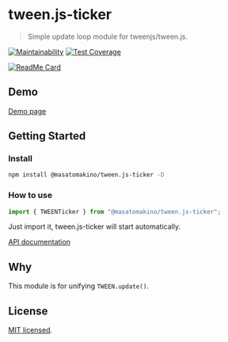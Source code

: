 # tween.js-ticker

> Simple update loop module for tweenjs/tween.js.

[![Maintainability](https://api.codeclimate.com/v1/badges/626029403952adbad62d/maintainability)](https://codeclimate.com/github/MasatoMakino/tween.js-ticker/maintainability)
[![Test Coverage](https://api.codeclimate.com/v1/badges/626029403952adbad62d/test_coverage)](https://codeclimate.com/github/MasatoMakino/tween.js-ticker/test_coverage)

[![ReadMe Card](https://github-readme-stats.vercel.app/api/pin/?username=MasatoMakino&repo=tween.js-ticker)](https://github.com/MasatoMakino/tween.js-ticker)

## Demo

[Demo page](https://masatomakino.github.io/tween.js-ticker/demo)

## Getting Started

### Install

```bash
npm install @masatomakino/tween.js-ticker -D
```

### How to use

```js
import { TWEENTicker } from "@masatomakino/tween.js-ticker";
```

Just import it, tween.js-ticker will start automatically.

[API documentation](https://masatomakino.github.io/tween.js-ticker/api)

## Why

This module is for unifying `TWEEN.update()`.

## License

[MIT licensed](LICENSE).
